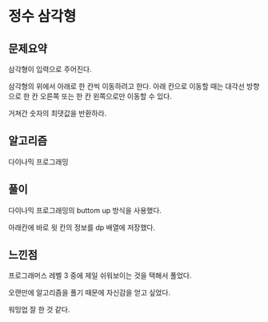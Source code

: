 # 정수 삼각형

## 문제요약

삼각형이 입력으로 주어진다.

삼각형의 위에서 아래로 한 칸씩 이동하려고 한다. 아래 칸으로 이동할 때는 대각선 방향으로 한 칸 오른쪽 또는 한 칸 왼쪽으로만 이동할 수 있다.

거쳐간 숫자의 최댓값을 반환하라.

## 알고리즘

다이나믹 프로그래밍

## 풀이

다이나믹 프로그래밍의 buttom up 방식을 사용했다.

아래칸에 바로 윗 칸의 정보를 dp 배열에 저장했다.

## 느낀점

프로그래머스 레벨 3 중에 제일 쉬워보이는 것을 택해서 풀었다.

오랜만에 알고리즘을 풀기 때문에 자신감을 얻고 싶었다.

워밍업 잘 한 것 같다.
